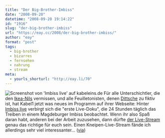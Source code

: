 ```yaml
---
title: "Der Big-Brother-Imbiss"
date: "2008-09-20"
datetime: "2008-09-20 19:14:22"
id: "1916"
slug: "der-big-brother-imbiss"
url: "https://eay.cc/2008/der-big-brother-imbiss/"
author: "eay"
format: "post"
tags:
  - big-brother
  - bizarres
  - fernsehen
  - nahrung
  - stream
meta:
  - yourls_shorturl: "http://eay.li/70"
---
```


![](/uploads/2008/imbisslive.jpg "Screenshot von 'Imbiss live' auf kabeleins.de") Für alle Unterschichtler, die den [Ikea-Nils](//eay.cc/2008/ikea-does-big-brother/) vermissen, und alle Feuilletonisten, denen [Dittsche](http://www.wdr.de/comedy/sendungen/dittsche.phtml) zu fiktiv ist, hat Kabel1 jetzt was neues im Programm auf ihrer Webseite: Hinter [Imbiss live](http://www.kabeleins.de/doku_reportage/abenteuer_alltag/) verbirgt sich die "erste Live-Doku", die 24 Stunden täglich das Treiben in einem Magdeburger Imbiss beobachtet. Wenn ihr also Spaß daran habt, anderen bei der Arbeit zuzusehen, dann dürfte [der Live-Stream](http://www.kabeleins.de/doku_reportage/abenteuer_alltag/videos/artikel/16848/) genau das richtige für euch sein. Einen Kneipen-Live-Stream fände ich allerdings sehr viel interessanter... ([via](http://ununun.de/currywurstessen-live/))
